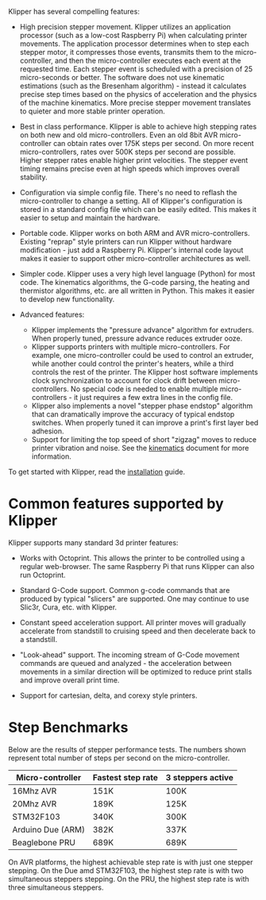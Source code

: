 Klipper has several compelling features:

* High precision stepper movement. Klipper utilizes an application
  processor (such as a low-cost Raspberry Pi) when calculating printer
  movements. The application processor determines when to step each
  stepper motor, it compresses those events, transmits them to the
  micro-controller, and then the micro-controller executes each event
  at the requested time. Each stepper event is scheduled with a
  precision of 25 micro-seconds or better. The software does not use
  kinematic estimations (such as the Bresenham algorithm) - instead it
  calculates precise step times based on the physics of acceleration
  and the physics of the machine kinematics. More precise stepper
  movement translates to quieter and more stable printer operation.

* Best in class performance. Klipper is able to achieve high stepping
  rates on both new and old micro-controllers. Even an old 8bit AVR
  micro-controller can obtain rates over 175K steps per second. On
  more recent micro-controllers, rates over 500K steps per second are
  possible. Higher stepper rates enable higher print velocities. The
  stepper event timing remains precise even at high speeds which
  improves overall stability.

* Configuration via simple config file. There's no need to reflash the
  micro-controller to change a setting. All of Klipper's configuration
  is stored in a standard config file which can be easily edited. This
  makes it easier to setup and maintain the hardware.

* Portable code. Klipper works on both ARM and AVR
  micro-controllers. Existing "reprap" style printers can run Klipper
  without hardware modification - just add a Raspberry Pi. Klipper's
  internal code layout makes it easier to support other
  micro-controller architectures as well.

* Simpler code. Klipper uses a very high level language (Python) for
  most code. The kinematics algorithms, the G-code parsing, the
  heating and thermistor algorithms, etc. are all written in
  Python. This makes it easier to develop new functionality.

* Advanced features:
  * Klipper implements the "pressure advance" algorithm for
    extruders. When properly tuned, pressure advance reduces extruder
    ooze.
  * Klipper supports printers with multiple micro-controllers. For
    example, one micro-controller could be used to control an
    extruder, while another could control the printer's heaters, while
    a third controls the rest of the printer. The Klipper host
    software implements clock synchronization to account for clock
    drift between micro-controllers. No special code is needed to
    enable multiple micro-controllers - it just requires a few extra
    lines in the config file.
  * Klipper also implements a novel "stepper phase endstop" algorithm
    that can dramatically improve the accuracy of typical endstop
    switches. When properly tuned it can improve a print's first layer
    bed adhesion.
  * Support for limiting the top speed of short "zigzag" moves to
    reduce printer vibration and noise. See the
    [kinematics](Kinematics.md) document for more information.

To get started with Klipper, read the [installation](Installation.md)
guide.

Common features supported by Klipper
====================================

Klipper supports many standard 3d printer features:

* Works with Octoprint. This allows the printer to be controlled using
  a regular web-browser. The same Raspberry Pi that runs Klipper can
  also run Octoprint.

* Standard G-Code support. Common g-code commands that are produced by
  typical "slicers" are supported. One may continue to use Slic3r,
  Cura, etc. with Klipper.

* Constant speed acceleration support. All printer moves will
  gradually accelerate from standstill to cruising speed and then
  decelerate back to a standstill.

* "Look-ahead" support. The incoming stream of G-Code movement
  commands are queued and analyzed - the acceleration between
  movements in a similar direction will be optimized to reduce print
  stalls and improve overall print time.

* Support for cartesian, delta, and corexy style printers.

Step Benchmarks
===============

Below are the results of stepper performance tests. The numbers shown
represent total number of steps per second on the micro-controller.

| Micro-controller  | Fastest step rate | 3 steppers active |
| ----------------- | ----------------- | ----------------- |
| 16Mhz AVR         | 151K              | 100K              |
| 20Mhz AVR         | 189K              | 125K              |
| STM32F103         | 340K              | 300K              |
| Arduino Due (ARM) | 382K              | 337K              |
| Beaglebone PRU    | 689K              | 689K              |

On AVR platforms, the highest achievable step rate is with just one
stepper stepping. On the Due amd STM32F103, the highest step rate is
with two simultaneous steppers stepping. On the PRU, the highest step
rate is with three simultaneous steppers.
